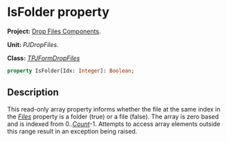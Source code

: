 # IsFolder property

**Project:** [Drop Files Components](../API.md).

**Unit:** _PJDropFiles_.

**Class:** _[TPJFormDropFiles](./TPJFormDropFiles.md)_

```pascal
property IsFolder[Idx: Integer]: Boolean;
```

## Description

This read-only array property informs whether the file at the same index in the _[Files](./TPJFormDropFiles-Files.md)_ property is a folder (true) or a file (false). The array is zero based and is indexed from 0.._[Count](./TPJFormDropFiles-Count.md)_-1. Attempts to access array elements outside this range result in an exception being raised.
